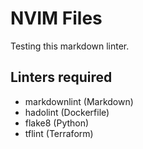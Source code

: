 # NVIM Files

Testing this markdown linter.

## Linters required

- markdownlint (Markdown)
- hadolint (Dockerfile)
- flake8 (Python)
- tflint (Terraform)



